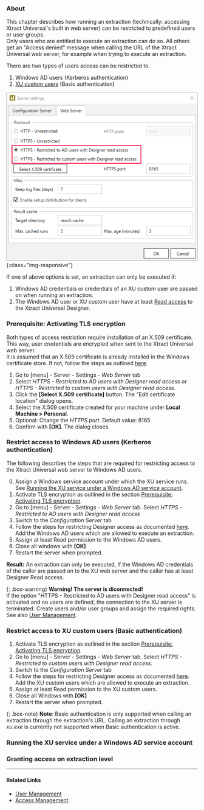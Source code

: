 ### About

This chapter describes how running an extraction (technically: accessing Xtract Universal's built in web server) can be restricted to predefined users or user groups. <br>
Only users who are entitled to execute an extraction can do so. All others get an "Access denied" message when calling the URL of the Xtract Universal web server, for example when trying to execute an extraction.

There are two types of users access can be restricted to. 
1. Windows AD users (Kerberos authentication)
2. [XU custom users]() (Basic authentication) 


![webserver settings](/img/content/xu/server-settings-security.png){:class="img-responsive"}

If one of above options is set, an extraction can only be executed if:
1. Windows AD credentials or credentials of an XU custom user are passed on when running an extraction.
2. The Windows AD user or XU custom user have at least [Read access](./access-management#server-settings) to the Xtract Universal Designer. 



### Prerequisite: Activating TLS encryption
Both types of access restriction require installation of an X.509 certificate. This way, user credentials are encrypted when sent to the Xtract Universal web server. <br>
It is assumed that an X.509 certificate is already installed in the Windows certificate store. If not, follow the steps as outlined [here](./install-x.509-Certificate).

1. Go to [menu] - Server - Settings - *Web Server* tab
2. Select *HTTPS - Restricted to AD users with Designer read access* or *HTTPS - Restricted to custom users with Designer read access.*
3. Click the **[Select X.509 certificate]** button. The "Edit certificate location" dialog opens.
4. Select the X.509 certificate created for your machine under **Local Machine > Personal**.
5. Optional: Change the *HTTPS port*. Default value: 8165
6. Confirm with **[OK]**. The dialog closes.



### Restrict access to Windows AD users (Kerberos authentication) 

The following describes the steps that are required for restricting access to the Xtract Universal web server to Windows AD users.


0. Assign a Windows service account under which the XU service runs. See [Running the XU service under a Windows AD service account]().
1. Activate TLS encryption as outlined in the section [Prerequisite: Activating TLS encryption]().
2. Go to [menu] - Server - Settings -  *Web Server* tab. Select *HTTPS - Restricted to AD users with Designer read access*
2. Switch to the *Configuration Server* tab
3. Follow the steps for restricting Designer access as documented [here](./access-management#server-settings).  Add the Windows AD users which are allowed to execute an extraction. 
4. Assign at least Read permission to the Windows AD users.
5. Close all windows with **[OK]**
6. Restart the server when prompted.

**Result:** An extraction can only be executed, if the Windows AD credentials of the caller are passed on to the XU web server and the caller has at least Designer Read access.



{: .box-warning}
**Warning! The server is diconnected!**<br>
If the option "HTTPS - Restricted to AD users with Designer read access" is activated and no users are defined, the connection to the XU server is terminated.
Create users and/or user groups and assign the required rights. See also [User Management](./user-management).


### Restrict access to XU custom users (Basic authentication)

1. Activate TLS encryption as outlined in the section [Prerequisite: Activating TLS encryption]().
2. Go to [menu] - Server - Settings -  *Web Server* tab. Select *HTTPS - Restricted to custom users with Designer read access.*
2. Switch to the *Configuration Server* tab
3. Follow the steps for restricting Designer access as documented [here](./access-management#server-settings).  Add the XU custom users which are allowed to execute an extraction. 
4. Assign at least Read permission to the XU custom users.
5. Close all Windows with **[OK]**
6. Restart the server when prompted.


{: .box-note}
**Note**: Basic authentication is only supported when calling an extraction through the extraction's URL. Calling an extraction through *xu.exe* is currently not supported when Basic authentication is active.



### Running the XU service under a Windows AD service account

### Granting access on extraction level

*********
#### Related Links
- [User Management](./user-management)
- [Access Management](./access-management)



